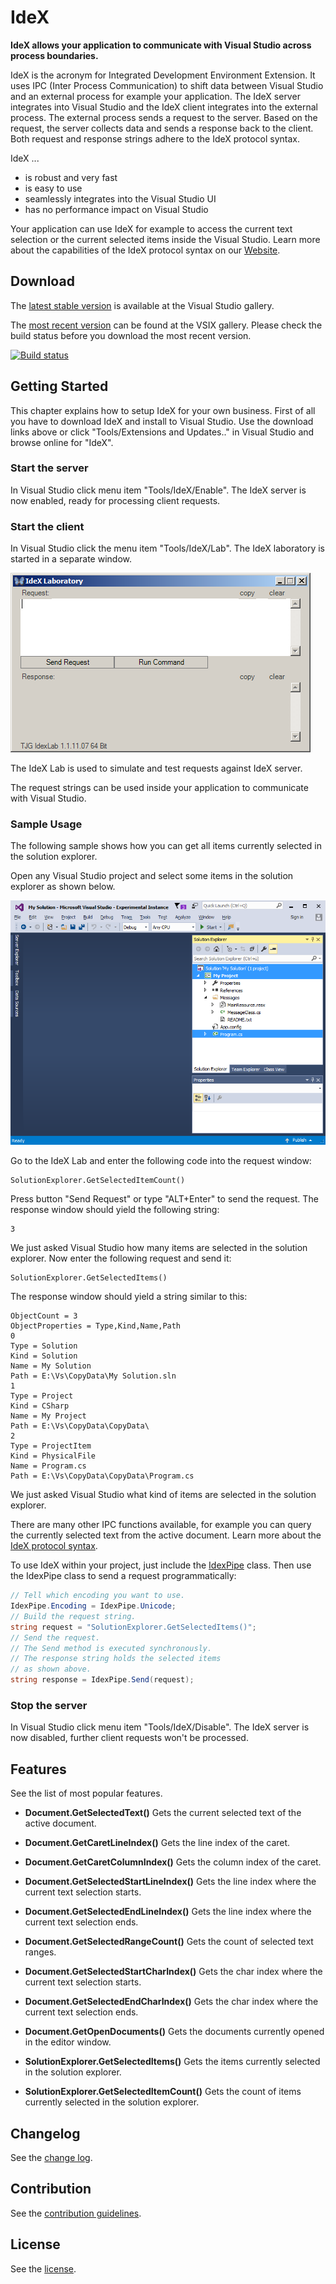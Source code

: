 # IdeX

**IdeX allows your application to communicate with Visual Studio across process boundaries.**

IdeX is the acronym for Integrated Development Environment Extension. It uses IPC (Inter Process Communication) to shift data between Visual Studio and an external process for example your application. The IdeX server integrates into Visual Studio and the IdeX client integrates into the external process. The external process sends a request to the server. Based on the request, the server collects data and sends a response back to the client. Both request and response strings adhere to the IdeX protocol syntax.

IdeX ...
* is robust and very fast
* is easy to use
* seamlessly integrates into the Visual Studio UI
* has no performance impact on Visual Studio

Your application can use IdeX for example to access the current text selection or the current selected items inside the Visual Studio. Learn more about the capabilities of the IdeX protocol syntax on our [Website](https://github.com/TooJooGoo/IdeX).

## Download

The [latest stable version](https://visualstudiogallery.msdn.microsoft.com/a53074bd-cf8d-4be7-8eb6-2b768a45b96b) is available at the Visual Studio gallery.

The [most recent version](http://vsixgallery.com/extension/8F047980-8107-4E48-B836-571A2AAAFA3C)  can be found at the VSIX gallery. Please check the build status before you download the most recent version. 

[![Build status](https://ci.appveyor.com/api/projects/status/4m76qv4u4t6pc1yg?svg=true)](https://ci.appveyor.com/project/TooJooGoo/idex)


## Getting Started
This chapter explains how to setup IdeX for your own business. First of all you have to download IdeX and install to Visual Studio. Use the download links above or click "Tools/Extensions and Updates.." in Visual Studio and browse online for "IdeX".

### Start the server
In Visual Studio click menu item "Tools/IdeX/Enable". The IdeX server is now enabled, ready for processing client requests.

### Start the client
In Visual Studio click the menu item "Tools/IdeX/Lab". The IdeX laboratory is started in a separate window.

![Idex laboratory](Art/IdexLab.png "The IdeX laboratory")

The IdeX Lab is used to simulate and test requests against IdeX server.

The request strings can be used inside your application to communicate with Visual Studio.

### Sample Usage
The following sample shows how you can get all items currently selected in the solution explorer.

Open any Visual Studio project and select some items in the solution explorer as shown below.

![Alt](Art/SolutionExplorerSelection.png "Solution explorer with some selected items")

Go to the IdeX Lab and enter the following code into the request window:

	SolutionExplorer.GetSelectedItemCount()

Press button "Send Request" or type "ALT+Enter" to send the request. The response window should yield the following string:

	3

We just asked Visual Studio how many items are selected in the solution explorer. Now enter the following request and send it:

	SolutionExplorer.GetSelectedItems()

The response window should yield a string similar to this:

	ObjectCount = 3
	ObjectProperties = Type,Kind,Name,Path
	0
	Type = Solution
	Kind = Solution
	Name = My Solution
	Path = E:\Vs\CopyData\My Solution.sln
	1
	Type = Project
	Kind = CSharp
	Name = My Project
	Path = E:\Vs\CopyData\CopyData\
	2
	Type = ProjectItem
	Kind = PhysicalFile
	Name = Program.cs
	Path = E:\Vs\CopyData\CopyData\Program.cs

We just asked Visual Studio what kind of items are selected in the solution explorer.

There are many other IPC functions available, for example you can query the currently selected text from the active document. Learn more about the [IdeX protocol syntax](IdexSyntax.txt).

To use IdeX within your project, just include the [IdexPipe](IdexPipe.md) class. Then use the IdexPipe class to send a request programmatically:

```csharp
// Tell which encoding you want to use.
IdexPipe.Encoding = IdexPipe.Unicode;
// Build the request string.
string request = "SolutionExplorer.GetSelectedItems()";
// Send the request.
// The Send method is executed synchronously.
// The response string holds the selected items 
// as shown above.
string response = IdexPipe.Send(request);
```

### Stop the server
In Visual Studio click menu item "Tools/IdeX/Disable". The IdeX server is now disabled, further client requests won't be processed.

## Features
See the list of most popular features.

- **Document.GetSelectedText()** 
Gets the current selected text of the active document.
	
- **Document.GetCaretLineIndex()** 
Gets the line index of the caret.
	
- **Document.GetCaretColumnIndex()** 
Gets the column index of the caret.
	
- **Document.GetSelectedStartLineIndex()** 
Gets the line index where the current text selection starts.
	
- **Document.GetSelectedEndLineIndex()** 
Gets the line index where the current text selection ends.
	
- **Document.GetSelectedRangeCount()** 
Gets the count of selected text ranges.
	
- **Document.GetSelectedStartCharIndex()** 
Gets the char index where the current text selection starts.
	
- **Document.GetSelectedEndCharIndex()** 
Gets the char index where the current text selection ends.
	
- **Document.GetOpenDocuments()** 
Gets the documents currently opened in the editor window.

- **SolutionExplorer.GetSelectedItems()** 
Gets the items currently selected in the solution explorer.
	
- **SolutionExplorer.GetSelectedItemCount()** 
Gets the count of items currently selected in the solution explorer.

## Changelog
See the [change log](CHANGELOG.md).

## Contribution
See the [contribution guidelines](CONTRIBUTING.md).

## License
See the [license](LICENSE).
